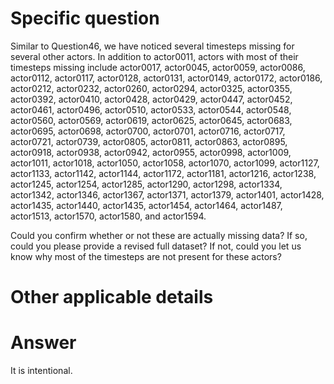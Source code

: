 # Specific question #

Similar to Question46, we have noticed several timesteps missing for several other actors. In addition to actor0011, actors with most of their timesteps missing include actor0017, actor0045, actor0059, actor0086, actor0112, actor0117, actor0128, actor0131, actor0149, actor0172, actor0186, actor0212, actor0232, actor0260, actor0294, actor0325, actor0355, actor0392, actor0410, actor0428, actor0429, actor0447, actor0452, actor0461, actor0496, actor0510, actor0533, actor0544, actor0548, actor0560, actor0569, actor0619, actor0625, actor0645, actor0683, actor0695, actor0698, actor0700, actor0701, actor0716, actor0717, actor0721, actor0739, actor0805, actor0811, actor0863, actor0895, actor0918, actor0938, actor0942, actor0955, actor0998, actor1009, actor1011, actor1018, actor1050, actor1058, actor1070, actor1099, actor1127, actor1133, actor1142, actor1144, actor1172, actor1181, actor1216, actor1238, actor1245, actor1254, actor1285, actor1290, actor1298, actor1334, actor1342, actor1346, actor1367, actor1371, actor1379, actor1401, actor1428, actor1435, actor1440, actor1435, actor1454, actor1464, actor1487, actor1513, actor1570, actor1580, and actor1594.

Could you confirm whether or not these are actually missing data? If so, could you please provide a revised full dataset? If not, could you let us know why most of the timesteps are not present for these actors?


# Other applicable details #

# Answer # 

It is intentional.
